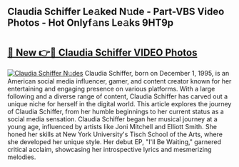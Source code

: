 ## Claudia Schiffer Le𝚊ked N𝚞de - Part-VBS Video Photos - Hot Onlyf𝚊ns Le𝚊ks 9HT9p

# <h2><a href="http://ac26750.deff.icu/?id=Claudia+Schiffer">🔗 New 👉🔴 Claudia Schiffer VIDEO Photos</a></h2>

[![Claudia Schiffer N𝚞des](https://i.imgur.com/rIISA9y.gif)](http://ac26750.deff.icu/?id=Claudia+Schiffer)
Claudia Schiffer, born on December 1, 1995, is an American social media influencer, gamer, and content creator known for her entertaining and engaging presence on various platforms. With a large following and a diverse range of content, Claudia Schiffer has carved out a unique niche for herself in the digital world. This article explores the journey of Claudia Schiffer, from her humble beginnings to her current status as a social media sensation. Claudia Schiffer began her musical journey at a young age, influenced by artists like Joni Mitchell and Elliott Smith. She honed her skills at New York University's Tisch School of the Arts, where she developed her unique style. Her debut EP, "I'll Be Waiting," garnered critical acclaim, showcasing her introspective lyrics and mesmerizing melodies.
